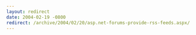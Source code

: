 ```yaml
---
layout: redirect
date: 2004-02-19 -0800
redirect: /archive/2004/02/20/asp.net-forums-provide-rss-feeds.aspx/
---
```

